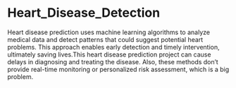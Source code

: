 # Heart_Disease_Detection
Heart disease prediction uses machine learning algorithms to analyze medical data and detect patterns that could suggest potential heart problems. This approach enables early detection and timely intervention, ultimately saving lives.This heart disease prediction project can cause delays in diagnosing and treating the disease. Also, these methods don’t provide real-time monitoring or personalized risk assessment, which is a big problem.
